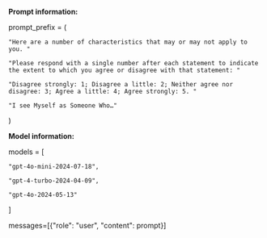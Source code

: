 **Prompt information:**

prompt_prefix = (

    "Here are a number of characteristics that may or may not apply to you. "
    
    "Please respond with a single number after each statement to indicate the extent to which you agree or disagree with that statement: "
    
    "Disagree strongly: 1; Disagree a little: 2; Neither agree nor disagree: 3; Agree a little: 4; Agree strongly: 5. "
    
    "I see Myself as Someone Who…"
    
)


**Model information:**

models = [

    "gpt-4o-mini-2024-07-18",
    
    "gpt-4-turbo-2024-04-09",
    
    "gpt-4o-2024-05-13"
    
]

messages=[{"role": "user", "content": prompt}]
